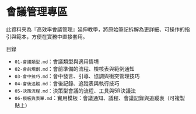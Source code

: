 # 會議管理專區

此資料夾為『高效率會議管理』延伸教學，將原始筆記拆解為更詳細、可操作的指引與範本，方便在實務中直接套用。

目錄
- `01-會議類型.md`：會議類型與適用情境
- `02-會前規劃.md`：會前準備的流程、檢核表與範例通知
- `03-會中技巧.md`：會中發言、引導、協調與衝突管理技巧
- `04-會後追蹤.md`：會後記錄、追蹤表與執行技巧
- `05-決策流程.md`：決策型會議的流程、工具與5R決議法
- `06-模板與表單.md`：實用模板：會議通知、議程、會議記錄與追蹤表（可複製貼上）
